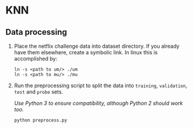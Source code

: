 # KNN

## Data processing
1. Place the netflix challenge data into dataset directory.
    If you already have them elsewhere, create a symbolic link. 
    In linux this is accomplished by:

    ```
    ln -s <path to um/> ./um
    ln -s <path to mu/> ./mu
    ```

2. Run the preprocessing script to split the data into `training`, 
   `validation`, `test` and `probe` sets.

    *Use Python 3 to ensure compatibility, although Python 2 should work too.*
    ```
    python preprocess.py
    ```